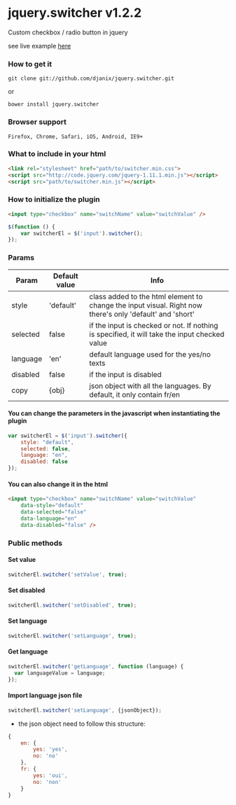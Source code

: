 jquery.switcher v1.2.2
===============

Custom checkbox / radio button in jquery

see live example [here](https://cdn.rawgit.com/djanix/jquery.switcher/master/index.html)

### How to get it

    git clone git://github.com/djanix/jquery.switcher.git

or

    bower install jquery.switcher

### Browser support
    Firefox, Chrome, Safari, iOS, Android, IE9+

### What to include in your html
```html
<link rel="stylesheet" href="path/to/switcher.min.css">
<script src="http://code.jquery.com/jquery-1.11.1.min.js"></script>
<script src="path/to/switcher.min.js"></script>
```

### How to initialize the plugin
```html
<input type="checkbox" name="switchName" value="switchValue" />
```

```javascript
$(function () {
    var switcherEl = $('input').switcher();
});
```

### Params

| Param         | Default value | Info                                                                                                     |
| ------------- | ------------- | ---------------------------------------------------------------------------------------------------------|
| style         | 'default'     | class added to the html element to change the input visual. Right now there's only 'default' and 'short' |
| selected      | false         | if the input is checked or not. If nothing is specified, it will take the input checked value            |
| language      | 'en'          | default language used for the yes/no texts                                                               |
| disabled      | false         | if the input is disabled                                                                                 |
| copy          | {obj}         | json object with all the languages. By default, it only contain fr/en                                    |

#### You can change the parameters in the javascript when instantiating the plugin

```javascript
var switcherEl = $('input').switcher({
    style: "default",
    selected: false,
    language: "en",
    disabled: false
});
```

#### You can also change it in the html

```html
<input type="checkbox" name="switchName" value="switchValue"
    data-style="default"
    data-selected="false"
    data-language="en"
    data-disabled="false" />
```

### Public methods

#### Set value
```javascript
switcherEl.switcher('setValue', true);
```

#### Set disabled
```javascript
switcherEl.switcher('setDisabled', true);
```

#### Set language
```javascript
switcherEl.switcher('setLanguage', true);
```

#### Get language
```javascript
switcherEl.switcher('getLanguage', function (language) {
  var languageValue = language;
});
```

#### Import language json file
```javascript
switcherEl.switcher('setLanguage', {jsonObject});
```

* the json object need to follow this structure:
```javascript
{
    en: {
        yes: 'yes',
        no: 'no'
    },
    fr: {
        yes: 'oui',
        no: 'non'
    }
}
```